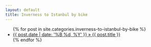 ```yaml
---
layout: default
title: Inverness to Istanbul by bike
---
```


<ul>
{% for post in site.categories.inverness-to-istanbul-by-bike %}
<li><a href="{{ post.url }}">{{ post.date | date: '%B %d, %Y' }} &raquo; {{ post.title }}</a></li>
{% endfor %}
</ul>
